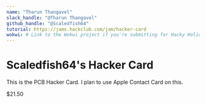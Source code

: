 ```yaml
---
name: "Tharun Thangavel"
slack_handle: "@Tharun Thangavel"
github_handle: "@Scaledfish64"
tutorial: https://jams.hackclub.com/jam/hacker-card
wokwi: # Link to the Wokwi project if you're submitting for Hacky Holidays
---
```


# Scaledfish64's Hacker Card

<!-- Describe your board in 2-3 sentences. What are you making? What will it do? -->
This is the PCB Hacker Card. I plan to use Apple Contact Card on this.

<!-- How much is it going to cost? -->
$21.50
<!-- Tell us a little bit about your design process. What were some challenges? What helped? ***Totally optional*** -->
